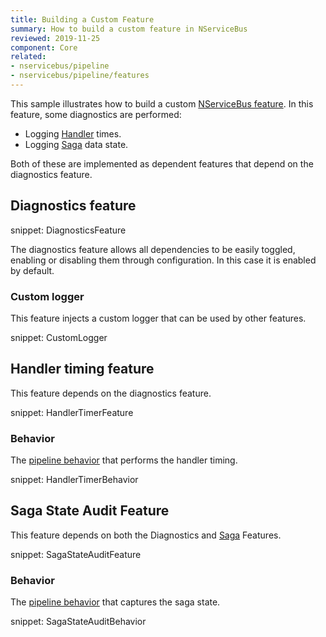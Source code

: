 ```yaml
---
title: Building a Custom Feature
summary: How to build a custom feature in NServiceBus
reviewed: 2019-11-25
component: Core
related:
- nservicebus/pipeline
- nservicebus/pipeline/features
---
```


This sample illustrates how to build a custom [NServiceBus feature](/nservicebus/pipeline/features.md). In this feature, some diagnostics are performed:

 * Logging [Handler](/nservicebus/handlers/) times.
 * Logging [Saga](/nservicebus/sagas/) data state.

Both of these are implemented as dependent features that depend on the diagnostics feature.


## Diagnostics feature

snippet: DiagnosticsFeature

The diagnostics feature allows all dependencies to be easily toggled, enabling or disabling them through configuration. In this case it is enabled by default.


### Custom logger

This feature injects a custom logger that can be used by other features.

snippet: CustomLogger


## Handler timing feature

This feature depends on the diagnostics feature.

snippet: HandlerTimerFeature


### Behavior

The [pipeline behavior](/nservicebus/pipeline/manipulate-with-behaviors.md) that performs the handler timing.

snippet: HandlerTimerBehavior


## Saga State Audit Feature

This feature depends on both the Diagnostics and [Saga](/nservicebus/sagas/) Features.

snippet: SagaStateAuditFeature


### Behavior

The [pipeline behavior](/nservicebus/pipeline/manipulate-with-behaviors.md) that captures the saga state.

snippet: SagaStateAuditBehavior